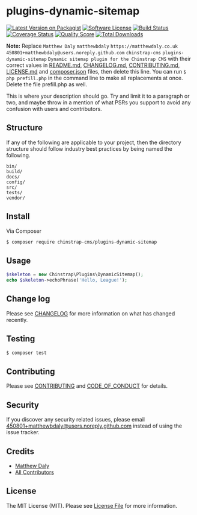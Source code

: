 # plugins-dynamic-sitemap

[![Latest Version on Packagist][ico-version]][link-packagist]
[![Software License][ico-license]](LICENSE.md)
[![Build Status][ico-travis]][link-travis]
[![Coverage Status][ico-scrutinizer]][link-scrutinizer]
[![Quality Score][ico-code-quality]][link-code-quality]
[![Total Downloads][ico-downloads]][link-downloads]

**Note:** Replace ```Matthew Daly``` ```matthewbdaly``` ```https://matthewdaly.co.uk``` ```450801+matthewbdaly@users.noreply.github.com``` ```chinstrap-cms``` ```plugins-dynamic-sitemap``` ```Dynamic sitemap plugin for the Chinstrap CMS``` with their correct values in [README.md](README.md), [CHANGELOG.md](CHANGELOG.md), [CONTRIBUTING.md](CONTRIBUTING.md), [LICENSE.md](LICENSE.md) and [composer.json](composer.json) files, then delete this line. You can run `$ php prefill.php` in the command line to make all replacements at once. Delete the file prefill.php as well.

This is where your description should go. Try and limit it to a paragraph or two, and maybe throw in a mention of what
PSRs you support to avoid any confusion with users and contributors.

## Structure

If any of the following are applicable to your project, then the directory structure should follow industry best practices by being named the following.

```
bin/        
build/
docs/
config/
src/
tests/
vendor/
```


## Install

Via Composer

``` bash
$ composer require chinstrap-cms/plugins-dynamic-sitemap
```

## Usage

``` php
$skeleton = new Chinstrap\Plugins\DynamicSitemap();
echo $skeleton->echoPhrase('Hello, League!');
```

## Change log

Please see [CHANGELOG](CHANGELOG.md) for more information on what has changed recently.

## Testing

``` bash
$ composer test
```

## Contributing

Please see [CONTRIBUTING](CONTRIBUTING.md) and [CODE_OF_CONDUCT](CODE_OF_CONDUCT.md) for details.

## Security

If you discover any security related issues, please email 450801+matthewbdaly@users.noreply.github.com instead of using the issue tracker.

## Credits

- [Matthew Daly][link-author]
- [All Contributors][link-contributors]

## License

The MIT License (MIT). Please see [License File](LICENSE.md) for more information.

[ico-version]: https://img.shields.io/packagist/v/chinstrap-cms/plugins-dynamic-sitemap.svg?style=flat-square
[ico-license]: https://img.shields.io/badge/license-MIT-brightgreen.svg?style=flat-square
[ico-travis]: https://img.shields.io/travis/chinstrap-cms/plugins-dynamic-sitemap/master.svg?style=flat-square
[ico-scrutinizer]: https://img.shields.io/scrutinizer/coverage/g/chinstrap-cms/plugins-dynamic-sitemap.svg?style=flat-square
[ico-code-quality]: https://img.shields.io/scrutinizer/g/chinstrap-cms/plugins-dynamic-sitemap.svg?style=flat-square
[ico-downloads]: https://img.shields.io/packagist/dt/chinstrap-cms/plugins-dynamic-sitemap.svg?style=flat-square

[link-packagist]: https://packagist.org/packages/chinstrap-cms/plugins-dynamic-sitemap
[link-travis]: https://travis-ci.org/chinstrap-cms/plugins-dynamic-sitemap
[link-scrutinizer]: https://scrutinizer-ci.com/g/chinstrap-cms/plugins-dynamic-sitemap/code-structure
[link-code-quality]: https://scrutinizer-ci.com/g/chinstrap-cms/plugins-dynamic-sitemap
[link-downloads]: https://packagist.org/packages/chinstrap-cms/plugins-dynamic-sitemap
[link-author]: https://github.com/matthewbdaly
[link-contributors]: ../../contributors
